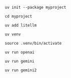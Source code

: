     uv init --package myproject

    cd myproject

    uv add litellm

    uv venv

    source .venv/bin/activate

    uv run openai

    uv run gemini

    uv run gemini2

    
